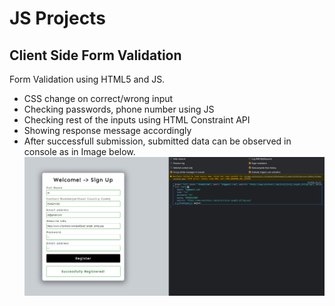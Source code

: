 # JS Projects
## Client Side Form Validation

Form Validation using HTML5 and JS.

- CSS change on correct/wrong input
- Checking passwords, phone number using JS
- Checking rest of the inputs using HTML Constraint API
- Showing response message accordingly
- After successfull submission, submitted data can be observed in console as in Image below.
![Successful Submission](files/OnPaste.20210809-032711.jpg)
